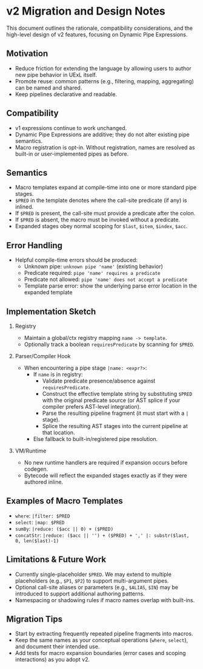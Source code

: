 # v2 Migration and Design Notes

This document outlines the rationale, compatibility considerations, and the high-level design of v2 features, focusing on Dynamic Pipe Expressions.

## Motivation
- Reduce friction for extending the language by allowing users to author new pipe behavior in UExL itself.
- Promote reuse: common patterns (e.g., filtering, mapping, aggregating) can be named and shared.
- Keep pipelines declarative and readable.

## Compatibility
- v1 expressions continue to work unchanged.
- Dynamic Pipe Expressions are additive; they do not alter existing pipe semantics.
- Macro registration is opt-in. Without registration, names are resolved as built-in or user-implemented pipes as before.

## Semantics
- Macro templates expand at compile-time into one or more standard pipe stages.
- `$PRED` in the template denotes where the call-site predicate (if any) is inlined.
- If `$PRED` is present, the call-site must provide a predicate after the colon.
- If `$PRED` is absent, the macro must be invoked without a predicate.
- Expanded stages obey normal scoping for `$last`, `$item`, `$index`, `$acc`.

## Error Handling
- Helpful compile-time errors should be produced:
  - Unknown pipe: `unknown pipe 'name'` (existing behavior)
  - Predicate required: `pipe 'name' requires a predicate`
  - Predicate not allowed: `pipe 'name' does not accept a predicate`
  - Template parse error: show the underlying parse error location in the expanded template

## Implementation Sketch

1. Registry
   - Maintain a global/ctx registry mapping `name -> template`.
   - Optionally track a boolean `requiresPredicate` by scanning for `$PRED`.

2. Parser/Compiler Hook
   - When encountering a pipe stage `|name: <expr?>`:
     - If `name` is in registry:
       - Validate predicate presence/absence against `requiresPredicate`.
       - Construct the effective template string by substituting `$PRED` with the original predicate source (or AST splice if your compiler prefers AST-level integration).
       - Parse the resulting pipeline fragment (it must start with a `|` stage).
       - Splice the resulting AST stages into the current pipeline at that location.
     - Else fallback to built-in/registered pipe resolution.

3. VM/Runtime
   - No new runtime handlers are required if expansion occurs before codegen.
   - Bytecode will reflect the expanded stages exactly as if they were authored inline.

## Examples of Macro Templates

- `where`: `|filter: $PRED`
- `select`: `|map: $PRED`
- `sumBy`: `|reduce: ($acc || 0) + ($PRED)`
- `concatStr`: `|reduce: ($acc || '') + ($PRED) + ',' |: substr($last, 0, len($last)-1)`

## Limitations & Future Work
- Currently single-placeholder `$PRED`. We may extend to multiple placeholders (e.g., `$P1`, `$P2`) to support multi-argument pipes.
- Optional call-site aliases or parameters (e.g., `$ALIAS`, `$IN`) may be introduced to support additional authoring patterns.
- Namespacing or shadowing rules if macro names overlap with built-ins.

## Migration Tips
- Start by extracting frequently repeated pipeline fragments into macros.
- Keep the same names as your conceptual operations (`where`, `select`), and document their intended use.
- Add tests for macro expansion boundaries (error cases and scoping interactions) as you adopt v2.
